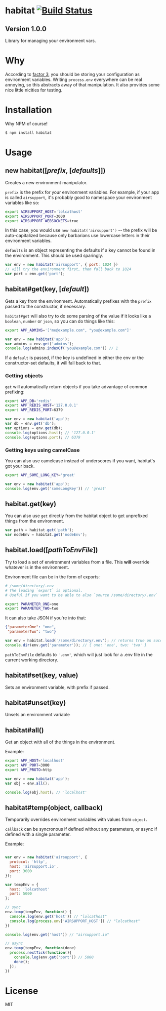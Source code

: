 # habitat [![Build Status](https://secure.travis-ci.org/brianloveswords/habitat.png)](http://travis-ci.org/brianloveswords/habitat)
## Version 1.0.0

Library for managing your environment vars.

# Why

According to [factor 3](http://www.12factor.net/config), you should be
storing your configuration as environment variables. Writing
`process.env` everywhere can be real annoying, so this abstracts away of
that manipulation. It also provides some nice little nicities for testing.

# Installation

Why NPM of course!

```bash
$ npm install habitat
```

# Usage

## new habitat([*prefix*, [*defaults*]])

Creates a new environment manipulator.

`prefix` is the prefix for your environment variables. For example, if
your app is called `airsupport`, it's probably good to namespace your
environment variables like so:

```bash
export AIRSUPPORT_HOST='lolcathost'
export AIRSUPPORT_PORT=3000
export AIRSUPPORT_WEBSOCKETS=true
```

In this case, you would use  `new habitat('airsupport')` -- the prefix will be
auto-capitalized because only barbarians use lowercase letters in their
environment variables.

`defaults` is an object representing the defaults if a key cannot be
found in the environment. This should be used sparingly.

```js
var env = new habitat('airsupport', { port: 1024 })
// will try the environment first, then fall back to 1024
var port = env.get('port');
```

## habitat#get(key, [*default*])

Gets a key from the environment. Automatically prefixes with the
`prefix` passed to the constructor, if necessary.

`habitat#get` will also try to do some parsing of the value if it looks
like a `boolean`, `number` or `json`, so you can do things like this:

```bash
export APP_ADMINS='["me@example.com", "you@example.com"]'
```
```js
var env = new habitat('app');
var admins = env.get('admins');
console.log(admins.indexOf('you@example.com')) // 1
```

If a `default` is passed, if the key is undefined in either the env or
the constructor-set defaults, it will fall back to that.

### Getting objects
`get` will automatically return objects if you take advantage of common prefixing:

```bash
export APP_DB='redis'
export APP_REDIS_HOST='127.0.0.1'
export APP_REDIS_PORT=6379
```

```js
var env = new habitat('app');
var db = env.get('db');
var options = env.get(db);
console.log(options.host); // '127.0.0.1'
console.log(options.port); // 6379
```

### Getting keys using camelCase
You can also use camelcase instead of underscores if you want, habitat's
got your back.

```bash
export APP_SOME_LONG_KEY='great'
```

```js
var env = new habitat('app');
console.log(env.get('someLongKey')) // 'great'
```

## habitat.get(key)

You can also use `get` directly from the habitat object to get
unprefixed things from the environment.

```js
var path = habitat.get('path');
var nodeEnv = habitat.get('nodeEnv');
```

## habitat.load([*pathToEnvFile*])
Try to load a set of environment variables from a file. This **will** override whatever is in the environment.

Environment file can be in the form of exports:

```bash
# /some/directory/.env
# The leading `export` is optional.
# Useful if you want to be able to also `source /some/directory/.env`

export PARAMETER_ONE=one
export PARAMETER_TWO=two
```

It can also take JSON if you're into that:

```json
{"parameterOne": "one",
 "parameterTwo": "two"}
```

```js
var env = habitat.load('/some/directory/.env'); // returns true on success
console.dir(env.get('parameter')); // { one: 'one', two: 'two' }
```

`pathToEnvFile` defaults to `'.env'`, which will just look for a .env
file in the current working directory.

## habitat#set(key, value)

Sets an environment variable, with prefix if passed.

## habitat#unset(key)

Unsets an environment variable

## habitat#all()

Get an object with all of the things in the environment.

Example:

```bash
export APP_HOST='localhost'
export APP_PORT=3000
export APP_PROTO=http
```
```js
var env = new habitat('app');
var obj = env.all();

console.log(obj.host); // 'localhost'
```

## habitat#temp(object, callback)

Temporarily overrides environment variables with values from `object`.

`callback` can be syncronous if defined without any parameters, or async
if defined with a single parameter.

Example:
```js

var env = new habitat('airsupport', {
  protocol: 'http',
  host: 'airsupport.io',
  port: 3000
});

var tempEnv = {
  host: 'lolcathost'
  port: 5000
};

// sync
env.temp(tempEnv, function() {
  console.log(env.get('host')) // "lolcathost"
  console.log(process.env['AIRSUPPORT_HOST']) // "lolcathost"
})

console.log(env.get('host')) // "airsupport.io"

// async
env.temp(tempEnv, function(done)
  process.nextTick(function(){
    console.log(env.get('port')) // 5000
    done();
  });
})
```
# License

MIT
